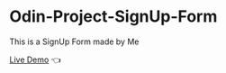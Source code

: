 # Odin-Project-SignUp-Form
This is a SignUp Form made by Me

[Live Demo](https://rawmangit.github.io/Odin-Project-SignUp-Form/) :point_left:
